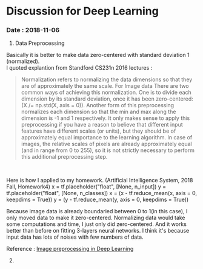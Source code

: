 # Discussion for Deep Learning 

### Date : 2018-11-06

1. Data Preprocessing <br>

Basically it is better to make data zero-centered with standard deviation 1 (normalized). <br>
I quoted explantion from Standford CS231n 2016 lectures :
> Normalization refers to normalizing the data dimensions so that they are of approximately the same scale. For Image data There are two common ways of achieving this normalization. One is to divide each dimension by its standard deviation, once it has been zero-centered:
(X /= np.std(X, axis = 0)). Another form of this preprocessing normalizes each dimension so that the min and max along the dimension is -1 and 1 respectively. It only makes sense to apply this preprocessing if you have a reason to believe that different input features have different scales (or units), but they should be of approximately equal importance to the learning algorithm. In case of images, the relative scales of pixels are already approximately equal (and in range from 0 to 255), so it is not strictly necessary to perform this additional preprocessing step.
<br>

Here is how I applied to my homework. (Artificial Intelligence System, 2018 Fall, Homework4)
    x = tf.placeholder("float", [None, n_input])
    y = tf.placeholder("float", [None, n_classes])
    x = (x - tf.reduce_mean(x, axis = 0, keepdims = True))
    y = (y - tf.reduce_mean(y, axis = 0, keepdims = True))

Because image data is already boundaried between 0 to 1(in this case), I only moved data to make it zero-centered. Normalizing data would take some computations and time, I just only did zero-centered. And it works better than before on fitting 3-layers neural networks. I think it's because input data has lots of noises with few numbers of data.

Reference : [Image preprocessing in Deep Learning]("https://stackoverflow.com/questions/41428868/image-preprocessing-in-deep-learning")
<br>

2. 
